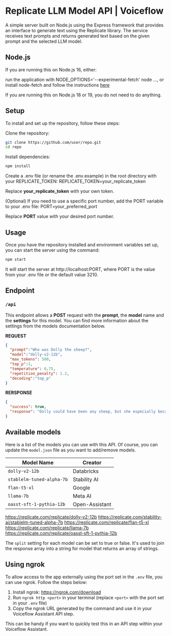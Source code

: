 # Replicate LLM Model API | Voiceflow

A simple server built on Node.js using the Express framework that provides an interface to generate text using the Replicate library.
The service receives text prompts and returns generated text based on the given prompt and the selected LLM model.


## Node.js
If you are running this on Node.js 16, either:

run the application with NODE_OPTIONS='--experimental-fetch' node ..., or
install node-fetch and follow the instructions <a href="https://github.com/node-fetch/node-fetch#providing-global-access" target="_blank" rel="noopener noreferrer">here</a>

If you are running this on Node.js 18 or 19, you do not need to do anything.


## Setup

To install and set up the repository, follow these steps:

Clone the repository:

```bash
git clone https://github.com/user/repo.git
cd repo
```

Install dependencies:

```bash
npm install
```

Create a .env file (or rename the .env.example) in the root directory with your REPLICATE_TOKEN:
REPLICATE_TOKEN=your_replicate_token

Replace **your_replicate_token** with your own token.

(Optional) If you need to use a specific port number, add the PORT variable to your .env file:
PORT=your_preferred_port

Replace **PORT** value with your desired port number.


## Usage

Once you have the repository installed and environment variables set up, you can start the server using the command:

```bash
npm start
```

It will start the server at http://localhost:PORT, where PORT is the value from your .env file or the default value 3210.


## Endpoint

### `/api`

This endpoint allows a **POST** request with the **prompt**, the **model** name and the **settings** for this model.
You can find more information about the settings from the models documentation below.

**REQUEST**
```json
{
  "prompt":"Who was Dolly the sheep?",
  "model":"dolly-v2-12b",
  "max_tokens": 500,
  "top_p":1,
  "temperature": 0.75,
  "repetition_penalty": 1.2,
  "decoding":"top_p"
}
```

**RERSPONSE**
```json
{
  "success": true,
  "response": "Dolly could have been any sheep, but she especially became famous because she was the first successfully cloned mammal\n\n"
}
```

## Available models

Here is a list of the models you can use with this API.
Of course, you can update the `model.json` file as you want to add/remove models.

| Model Name | Creator |
| --- | --- |
| `dolly-v2-12b` | Databricks |
| `stablelm-tuned-alpha-7b` | Stability AI |
| `flan-t5-xl` | Google |
| `llama-7b` | Meta AI |
| `oasst-sft-1-pythia-12b` | Open-Assistant |

https://replicate.com/replicate/dolly-v2-12b
https://replicate.com/stability-ai/stablelm-tuned-alpha-7b
https://replicate.com/replicate/flan-t5-xl
https://replicate.com/replicate/llama-7b
https://replicate.com/replicate/oasst-sft-1-pythia-12b

The `split` setting for each model can be set to true or false. It's used to join the response array into a string for model that returns an array of strings.


## Using ngrok

To allow access to the app externally using the port set in the `.env` file, you can use ngrok. Follow the steps below:

1. Install ngrok: https://ngrok.com/download
2. Run `ngrok http <port>` in your terminal (replace `<port>` with the port set in your `.env` file)
3. Copy the ngrok URL generated by the command and use it in your Voiceflow Assistant API step.

This can be handy if you want to quickly test this in an API step within your Voiceflow Assistant.
